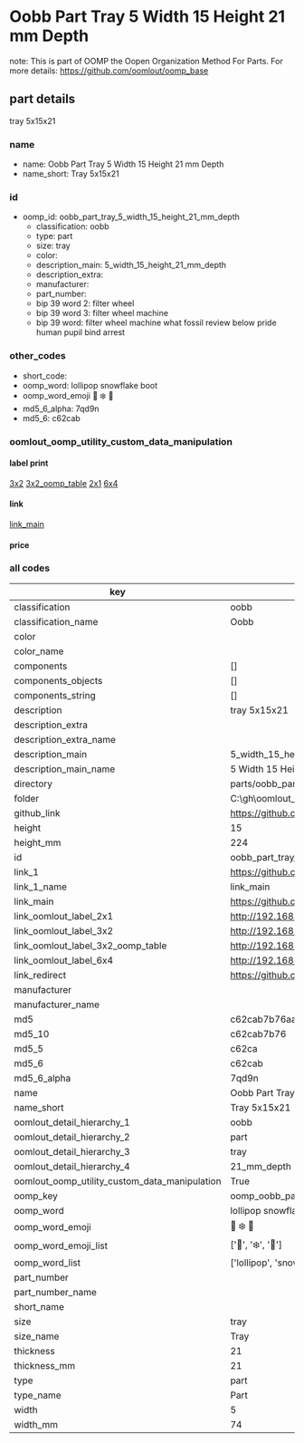 # Oobb Part Tray 5 Width 15 Height 21 mm Depth  

note: This is part of OOMP the Oopen Organization Method For Parts. For more details: https://github.com/oomlout/oomp_base

##  part details
  



tray 5x15x21



### name
* name: Oobb Part Tray 5 Width 15 Height 21 mm Depth
* name_short: Tray 5x15x21 
### id
* oomp_id: oobb_part_tray_5_width_15_height_21_mm_depth
  * classification: oobb
  * type: part
  * size: tray
  * color: 
  * description_main: 5_width_15_height_21_mm_depth
  * description_extra: 
  * manufacturer: 
  * part_number: 
  * bip 39 word 2: filter wheel
  * bip 39 word 3: filter wheel machine
  * bip 39 word: filter wheel machine what fossil review below pride human pupil bind arrest

### other_codes
* short_code: 
* oomp_word: lollipop snowflake boot
* oomp_word_emoji :lollipop: :snowflake: :boot:
* md5_6_alpha: 7qd9n
* md5_6: c62cab






### oomlout_oomp_utility_custom_data_manipulation
#### label print
[3x2](http://192.168.1.245:1112/?label=oomp%207qd9n)
[3x2_oomp_table](http://192.168.1.108:1112/?label=oomp%207qd9n)
[2x1](http://192.168.1.242:1112/?label=oomp%207qd9n)
[6x4](http://192.168.1.55:1112/?label=oomp%207qd9n)    

#### link

[link_main](https://github.com/oomlout/oomlout_oobb_version_4_generated_parts/tree/main/navigation_oomp/oobb/part/tray/5_width_15_height_21_mm_depth/part)                              

#### price







### all codes 
| key | value |  
| --- | --- |  
| classification | oobb |  
| classification_name | Oobb |  
| color |  |  
| color_name |  |  
| components | [] |  
| components_objects | [] |  
| components_string | [] |  
| description | tray 5x15x21 |  
| description_extra |  |  
| description_extra_name |  |  
| description_main | 5_width_15_height_21_mm_depth |  
| description_main_name | 5 Width 15 Height 21 mm Depth |  
| directory | parts/oobb_part_tray_5_width_15_height_21_mm_depth |  
| folder | C:\gh\oomlout_oobb_version_4_generated_parts\parts\oobb_part_tray_5_width_15_height_21_mm_depth |  
| github_link | https://github.com/oomlout/oomlout_oomp_part_src/tree/main/parts/oobb_part_tray_5_width_15_height_21_mm_depth |  
| height | 15 |  
| height_mm | 224 |  
| id | oobb_part_tray_5_width_15_height_21_mm_depth |  
| link_1 | https://github.com/oomlout/oomlout_oobb_version_4_generated_parts/tree/main/navigation_oomp/oobb/part/tray/5_width_15_height_21_mm_depth/part |  
| link_1_name | link_main |  
| link_main | https://github.com/oomlout/oomlout_oobb_version_4_generated_parts/tree/main/navigation_oomp/oobb/part/tray/5_width_15_height_21_mm_depth/part |  
| link_oomlout_label_2x1 | http://192.168.1.242:1112/?label=oomp%207qd9n |  
| link_oomlout_label_3x2 | http://192.168.1.245:1112/?label=oomp%207qd9n |  
| link_oomlout_label_3x2_oomp_table | http://192.168.1.108:1112/?label=oomp%207qd9n |  
| link_oomlout_label_6x4 | http://192.168.1.55:1112/?label=oomp%207qd9n |  
| link_redirect | https://github.com/oomlout/oomlout_oobb_version_4_generated_parts/tree/main/parts/oobb_tray_05_15_21 |  
| manufacturer |  |  
| manufacturer_name |  |  
| md5 | c62cab7b76aa829ae22dff9d0b3e82b3 |  
| md5_10 | c62cab7b76 |  
| md5_5 | c62ca |  
| md5_6 | c62cab |  
| md5_6_alpha | 7qd9n |  
| name | Oobb Part Tray 5 Width 15 Height 21 mm Depth |  
| name_short | Tray 5x15x21  |  
| oomlout_detail_hierarchy_1 | oobb |  
| oomlout_detail_hierarchy_2 | part |  
| oomlout_detail_hierarchy_3 | tray |  
| oomlout_detail_hierarchy_4 | 21_mm_depth |  
| oomlout_oomp_utility_custom_data_manipulation | True |  
| oomp_key | oomp_oobb_part_tray_5_width_15_height_21_mm_depth |  
| oomp_word | lollipop snowflake boot |  
| oomp_word_emoji | :lollipop: :snowflake: :boot: |  
| oomp_word_emoji_list | [':lollipop:', ':snowflake:', ':boot:'] |  
| oomp_word_list | ['lollipop', 'snowflake', 'boot'] |  
| part_number |  |  
| part_number_name |  |  
| short_name |  |  
| size | tray |  
| size_name | Tray |  
| thickness | 21 |  
| thickness_mm | 21 |  
| type | part |  
| type_name | Part |  
| width | 5 |  
| width_mm | 74 |  
